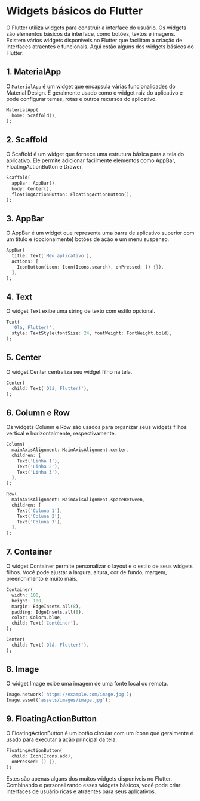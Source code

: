 # Widgets básicos do Flutter

O Flutter utiliza widgets para construir a interface do usuário. Os widgets são elementos básicos da interface, como botões, textos e imagens. Existem vários widgets disponíveis no Flutter que facilitam a criação de interfaces atraentes e funcionais. Aqui estão alguns dos widgets básicos do Flutter:

## 1. MaterialApp

O `MaterialApp` é um widget que encapsula várias funcionalidades do Material Design. É geralmente usado como o widget raiz do aplicativo e pode configurar temas, rotas e outros recursos do aplicativo.

```dart
MaterialApp(
  home: Scaffold(),
);
```

## 2. Scaffold

O Scaffold é um widget que fornece uma estrutura básica para a tela do aplicativo. Ele permite adicionar facilmente elementos como AppBar, FloatingActionButton e Drawer.

```dart
Scaffold(
  appBar: AppBar(),
  body: Center(),
  floatingActionButton: FloatingActionButton(),
);
```

## 3. AppBar

O AppBar é um widget que representa uma barra de aplicativo superior com um título e (opcionalmente) botões de ação e um menu suspenso.

```dart
AppBar(
  title: Text('Meu aplicativo'),
  actions: [
    IconButton(icon: Icon(Icons.search), onPressed: () {}),
  ],
);
```

## 4. Text

O widget Text exibe uma string de texto com estilo opcional.

```dart
Text(
  'Olá, Flutter!',
  style: TextStyle(fontSize: 24, fontWeight: FontWeight.bold),
);
```

## 5. Center

O widget Center centraliza seu widget filho na tela.

```dart
Center(
  child: Text('Olá, Flutter!'),
);
```

## 6. Column e Row

Os widgets Column e Row são usados para organizar seus widgets filhos vertical e horizontalmente, respectivamente.

```dart
Column(
  mainAxisAlignment: MainAxisAlignment.center,
  children: [
    Text('Linha 1'),
    Text('Linha 2'),
    Text('Linha 3'),
  ],
);

Row(
  mainAxisAlignment: MainAxisAlignment.spaceBetween,
  children: [
    Text('Coluna 1'),
    Text('Coluna 2'),
    Text('Coluna 3'),
  ],
);
```

## 7. Container

O widget Container permite personalizar o layout e o estilo de seus widgets filhos. Você pode ajustar a largura, altura, cor de fundo, margem, preenchimento e muito mais.

```dart
Container(
  width: 100,
  height: 100,
  margin: EdgeInsets.all(8),
  padding: EdgeInsets.all(8),
  color: Colors.blue,
  child: Text('Contêiner'),
);
```


```dart
Center(
  child: Text('Olá, Flutter!'),
);
```

## 8. Image

O widget Image exibe uma imagem de uma fonte local ou remota.

```dart
Image.network('https://example.com/image.jpg');
Image.asset('assets/images/image.jpg');
```

## 9. FloatingActionButton

O FloatingActionButton é um botão circular com um ícone que geralmente é usado para executar a ação principal da tela.

```dart
FloatingActionButton(
  child: Icon(Icons.add),
  onPressed: () {},
);
```


Estes são apenas alguns dos muitos widgets disponíveis no Flutter. Combinando e personalizando esses widgets básicos, você pode criar interfaces de usuário ricas e atraentes para seus aplicativos.